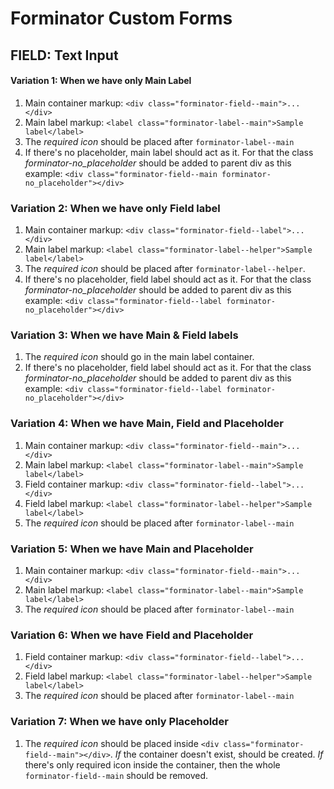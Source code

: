 # Forminator Custom Forms

## FIELD: Text Input

#### Variation 1: When we have only Main Label

1. Main container markup: `<div class="forminator-field--main">...</div>`
2. Main label markup: `<label class="forminator-label--main">Sample label</label>`
3. The *required icon* should be placed after `forminator-label--main`
4. If there's no placeholder, main label should act as it. For that the class *forminator-no_placeholder* should be added to parent div as this example: `<div class="forminator-field--main forminator-no_placeholder"></div>`

### Variation 2: When we have only Field label

1. Main container markup: `<div class="forminator-field--label">...</div>`
2. Main label markup: `<label class="forminator-label--helper">Sample label</label>`
3. The *required icon* should be placed after `forminator-label--helper`.
4. If there's no placeholder, field label should act as it. For that the class *forminator-no_placeholder* should be added to parent div as this example: `<div class="forminator-field--label forminator-no_placeholder"></div>`

### Variation 3: When we have Main & Field labels

1. The *required icon* should go in the main label container.
2. If there's no placeholder, field label should act as it. For that the class *forminator-no_placeholder* should be added to parent div as this example: `<div class="forminator-field--label forminator-no_placeholder"></div>`

### Variation 4: When we have Main, Field and Placeholder

1. Main container markup: `<div class="forminator-field--main">...</div>`
2. Main label markup: `<label class="forminator-label--main">Sample label</label>`
3. Field container markup: `<div class="forminator-field--label">...</div>`
4. Field label markup: `<label class="forminator-label--helper">Sample label</label>`
5. The *required icon* should be placed after `forminator-label--main`

### Variation 5: When we have Main and Placeholder

1. Main container markup: `<div class="forminator-field--main">...</div>`
2. Main label markup: `<label class="forminator-label--main">Sample label</label>`
3. The *required icon* should be placed after `forminator-label--main`

### Variation 6: When we have Field and Placeholder

1. Field container markup: `<div class="forminator-field--label">...</div>`
2. Field label markup: `<label class="forminator-label--helper">Sample label</label>`
3. The *required icon* should be placed after `forminator-label--main`

### Variation 7: When we have only Placeholder

1. The *required icon* should be placed inside `<div class="forminator-field--main"></div>`. *If* the container doesn't exist, should be created. *If* there's only required icon inside the container, then the whole `forminator-field--main` should be removed.